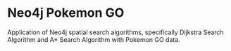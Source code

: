 # Neo4j Pokemon GO
Application of Neo4j spatial search algorithms, specifically Dijkstra Search Algorithm and A* Search Algorithm with Pokemon GO data.
